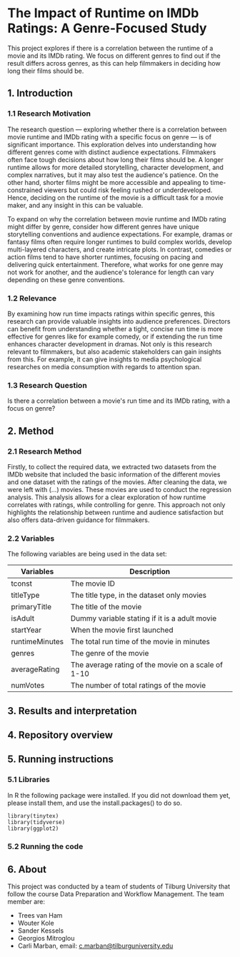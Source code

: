 # The Impact of Runtime on IMDb Ratings: A Genre-Focused Study

This project explores if there is a correlation between the runtime of a movie and its IMDb rating. We focus on different genres to find out if the result differs across genres, as this can help filmmakers in deciding how long their films should be. 


## 1. Introduction

### 1.1 Research Motivation 
The research question — exploring whether there is a correlation between movie runtime and IMDb rating with a specific focus on genre — is of significant importance. This exploration delves into understanding how different genres come with distinct audience expectations. Filmmakers often face tough decisions about how long their films should be. A longer runtime allows for more detailed storytelling, character development, and complex narratives, but it may also test the audience's patience. On the other hand, shorter films might be more accessible and appealing to time-constrained viewers but could risk feeling rushed or underdeveloped. Hence, deciding on the runtime of the movie is a difficult task for a movie maker, and any insight in this can be valuable. 

To expand on why the correlation between movie runtime and IMDb rating might differ by genre, consider how different genres have unique storytelling conventions and audience expectations. For example, dramas or fantasy films often require longer runtimes to build complex worlds, develop multi-layered characters, and create intricate plots. In contrast, comedies or action films tend to have shorter runtimes, focusing on pacing and delivering quick entertainment. Therefore, what works for one genre may not work for another, and the audience's tolerance for length can vary depending on these genre conventions.

### 1.2 Relevance 
By examining how run time impacts ratings within specific genres, this research can provide valuable insights into audience preferences. Directors can benefit from understanding whether a tight, concise run time is more effective for genres like for example comedy, or if extending the run time enhances character development in dramas. Not only is this research relevant to filmmakers, but also academic stakeholders can gain insights from this. For example, it can give insights to media psychological researches on media consumption with regards to attention span. 

### 1.3 Research Question 
Is there a correlation between a movie's run time and its IMDb rating, with a focus on genre?


## 2. Method

### 2.1 Research Method 
Firstly, to collect the required data, we extracted two datasets from the IMDb website that included the basic information of the different movies and one dataset with the ratings of the movies. After cleaning the data, we were left with  (...) movies. These movies are used to conduct the regression analysis. This analysis allows for a clear exploration of how runtime correlates with ratings, while controlling for genre. This approach not only highlights the relationship between runtime and audience satisfaction but also offers data-driven guidance for filmmakers.

### 2.2 Variables 
The following variables are being used in the data set:  
  
| Variables | Description | 
|---------|---------|
| tconst   | The movie ID   | 
| titleType   | The title type, in the dataset only movies   | 
| primaryTitle   | The title of the movie   |    
| isAdult   | Dummy variable stating if it is a adult movie   |  
| startYear   | When the movie first launched   |  
| runtimeMinutes   | The total run time of the movie in minutes   |  
| genres   | The genre of the movie   |    
| averageRating   | The average rating of the movie on a scale of 1-10   |  
| numVotes   | The number of total ratings of the movie   |  


## 3. Results and interpretation 


## 4. Repository overview 


## 5. Running instructions 

### 5.1 Libraries 
In R the following package were installed. If you did not download them yet, please install them, and use the install.packages() to do so. 
```
library(tinytex)
library(tidyverse)
library(ggplot2)
```

### 5.2 Running the code 


## 6. About 
This project was conducted by a team of students of Tilburg University that follow the course Data Preparation and Workflow Management. The team member are: 
- Trees van Ham 
- Wouter Kole 
- Sander Kessels
- Georgios Mitroglou 
- Carli Marban, email: c.marban@tilburguniversity.edu 